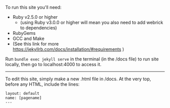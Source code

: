 To run this site you'll need:
- Ruby v2.5.0 or higher
    - (using Ruby v3.0.0 or higher will mean you also need to add webrick to dependencies)
- RubyGems
- GCC and Make
- (See this link for more https://jekyllrb.com/docs/installation/#requirements )

Run `bundle exec jekyll serve` in the terminal (in the /docs file) to run site locally, then go to localhost:4000 to access it.

---

To edit this site, simply make a new .html file in /docs.
At the very top, before any HTML, include the lines:
```--- 
layout: default 
name: [pagename] 
---
```
